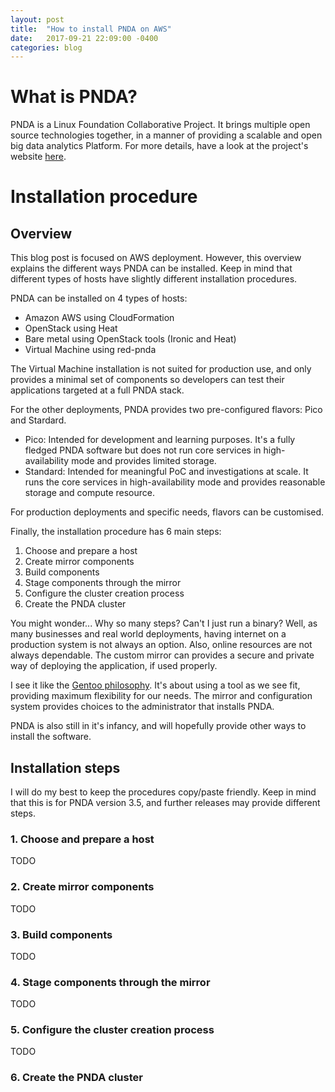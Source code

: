 ```yaml
---
layout: post
title:  "How to install PNDA on AWS"
date:   2017-09-21 22:09:00 -0400
categories: blog
---
```

# What is PNDA?
PNDA is a Linux Foundation Collaborative Project. It brings multiple open source technologies together, in a manner of providing a scalable and open big data analytics Platform. For more details, have a look at the project's website [here](http://www.pnda.io).

# Installation procedure
## Overview
This blog post is focused on AWS deployment. However, this overview explains the different ways PNDA can be installed. Keep in mind that different types of hosts have slightly different installation procedures.

PNDA can be installed on 4 types of hosts:
* Amazon AWS using CloudFormation
* OpenStack using Heat
* Bare metal using OpenStack tools (Ironic and Heat)
* Virtual Machine using red-pnda

The Virtual Machine installation is not suited for production use, and only provides a minimal set of components so developers can test their applications targeted at a full PNDA stack.

For the other deployments, PNDA provides two pre-configured flavors: Pico and Stardard.
* Pico: Intended for development and learning purposes. It's a fully fledged PNDA software but does not run core services in high-availability mode and provides limited storage.
* Standard: Intended for meaningful PoC and investigations at scale. It runs the core services in high-availability mode and provides reasonable storage and compute resource.

For production deployments and specific needs, flavors can be customised.

Finally, the installation procedure has 6 main steps:
1. Choose and prepare a host
2. Create mirror components
3. Build components
4. Stage components through the mirror
5. Configure the cluster creation process
6. Create the PNDA cluster

You might wonder... Why so many steps? Can't I just run a binary? Well, as many businesses and real world deployments, having internet on a production system is not always an option. Also, online resources are not always dependable. The custom mirror can provides a secure and private way of deploying the application, if used properly.

I see it like the [Gentoo philosophy](https://www.gentoo.org/get-started/philosophy/). It's about using a tool as we see fit, providing maximum flexibility for our needs. The mirror and configuration system provides choices to the administrator that installs PNDA.

PNDA is also still in it's infancy, and will hopefully provide other ways to install the software.

## Installation steps
I will do my best to keep the procedures copy/paste friendly. Keep in mind that this is for PNDA version 3.5, and further releases may provide different steps.

### 1. Choose and prepare a host
TODO
### 2. Create mirror components
TODO
### 3. Build components
TODO
### 4. Stage components through the mirror
TODO
### 5. Configure the cluster creation process
TODO
### 6. Create the PNDA cluster
